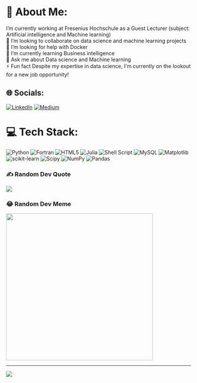 # 💫 About Me:
 I’m currently working at Fresenius Hochschule as a Guest Lecturer (subject: Artificial intelligence and Machine learning)<br>👯 I’m looking to collaborate on data science and machine learning projects<br>🤝 I’m looking for help with Docker<br>🌱 I’m currently learning Business intelligence<br>💬 Ask me about Data science and Machine learning<br>⚡ Fun fact Despite my expertise in data science, I'm currently on the lookout for a new job opportunity!


## 🌐 Socials:
[![LinkedIn](https://img.shields.io/badge/LinkedIn-%230077B5.svg?logo=linkedin&logoColor=white)](https://linkedin.com/in/https://www.linkedin.com/in/aleena-baby/) [![Medium](https://img.shields.io/badge/Medium-12100E?logo=medium&logoColor=white)](https://medium.com/@Aleenarose) 

# 💻 Tech Stack:
![Python](https://img.shields.io/badge/python-3670A0?style=plastic&logo=python&logoColor=ffdd54) ![Fortran](https://img.shields.io/badge/Fortran-%23734F96.svg?style=plastic&logo=fortran&logoColor=white) ![HTML5](https://img.shields.io/badge/html5-%23E34F26.svg?style=plastic&logo=html5&logoColor=white) ![Julia](https://img.shields.io/badge/-Julia-9558B2?style=plastic&logo=julia&logoColor=white) ![Shell Script](https://img.shields.io/badge/shell_script-%23121011.svg?style=plastic&logo=gnu-bash&logoColor=white) ![MySQL](https://img.shields.io/badge/mysql-%2300000f.svg?style=plastic&logo=mysql&logoColor=white) ![Matplotlib](https://img.shields.io/badge/Matplotlib-%23ffffff.svg?style=plastic&logo=Matplotlib&logoColor=black) ![scikit-learn](https://img.shields.io/badge/scikit--learn-%23F7931E.svg?style=plastic&logo=scikit-learn&logoColor=white) ![Scipy](https://img.shields.io/badge/SciPy-%230C55A5.svg?style=plastic&logo=scipy&logoColor=%white) ![NumPy](https://img.shields.io/badge/numpy-%23013243.svg?style=plastic&logo=numpy&logoColor=white) ![Pandas](https://img.shields.io/badge/pandas-%23150458.svg?style=plastic&logo=pandas&logoColor=white)

### ✍️ Random Dev Quote
![](https://quotes-github-readme.vercel.app/api?type=horizontal&theme=merko)


### 😂 Random Dev Meme
<img src='https://randommeme-five.vercel.app/' style="height: 400px;"/>

---
[![](https://visitcount.itsvg.in/api?id=aleenababy&icon=0&color=6)](https://visitcount.itsvg.in)

<!-- Proudly created with GPRM ( https://gprm.itsvg.in ) -->

<!---
aleenababy/aleenababy is a ✨ special ✨ repository because its `README.md` (this file) appears on your GitHub profile.
You can click the Preview link to take a look at your changes.
--->
